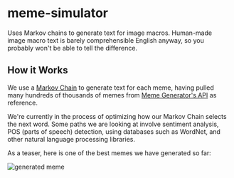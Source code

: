 # meme-simulator

Uses Markov chains to generate text for image macros. Human-made image macro text is barely comprehensible English anyway, so you probably won't be able to tell the difference.

## How it Works

We use a [Markov Chain](https://en.wikipedia.org/wiki/Markov_chain) to generate text for each meme, having pulled many hundreds of thousands of memes from [Meme Generator's API](http://version1.api.memegenerator.net/) as reference.

We're currently in the process of optimizing how our Markov Chain selects the next word. Some paths we are looking at involve sentiment analysis, POS (parts of speech) detection, using databases such as WordNet, and other natural language processing libraries.

As a teaser, here is one of the best memes we have generated so far:

![generated meme](https://i.imgflip.com/odzyk.jpg)
